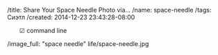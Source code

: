 /title: Share Your Space Needle Photo via...
/name: space-needle
/tags: Сиэтл
/created: 2014-12-23 23:43:28-08:00

&emsp;&emsp;☑ command line

/image_full: "space needle" life/space-needle.jpg
